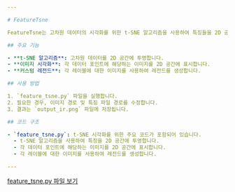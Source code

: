 ```yaml
---

# FeatureTsne

FeatureTsne는 고차원 데이터의 시각화를 위한 t-SNE 알고리즘을 사용하여 특징들을 2D 공간에 투영하는 Python 프로젝트입니다.

## 주요 기능

- **t-SNE 알고리즘**: 고차원 데이터를 2D 공간에 투영합니다.
- **이미지 시각화**: 각 데이터 포인트에 해당하는 이미지를 2D 공간에 표시합니다.
- **커스텀 레전드**: 각 레이블에 대한 이미지를 사용하여 레전드를 생성합니다.

## 사용 방법

1. `feature_tsne.py` 파일을 실행합니다.
2. 필요한 경우, 이미지 경로 및 특징 파일 경로를 수정합니다.
3. 결과는 `output_ir.png` 파일에 저장됩니다.

## 코드 구조

- `feature_tsne.py`: t-SNE 시각화를 위한 주요 코드가 포함되어 있습니다. 
  - t-SNE 알고리즘을 사용하여 특징을 2D 공간에 투영합니다.
  - 각 데이터 포인트에 해당하는 이미지를 2D 공간에 표시합니다.
  - 각 레이블에 대한 이미지를 사용하여 레전드를 생성합니다.

---
```


[feature_tsne.py 파일 보기](https://github.com/syh4661/FeatureTsne/blob/main/feature_tsne.py)

